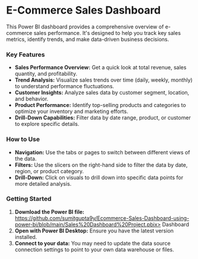 # E-Commerce Sales Dashboard



This Power BI dashboard provides a comprehensive overview of e-commerce sales performance. It's designed to help you track key sales metrics, identify trends, and make data-driven business decisions.



### **Key Features**

* **Sales Performance Overview:** Get a quick look at total revenue, sales quantity, and profitability.
* **Trend Analysis:** Visualize sales trends over time (daily, weekly, monthly) to understand performance fluctuations.
* **Customer Insights:** Analyze sales data by customer segment, location, and behavior.
* **Product Performance:** Identify top-selling products and categories to optimize your inventory and marketing efforts.
* **Drill-Down Capabilities:** Filter data by date range, product, or customer to explore specific details.

### **How to Use**

* **Navigation:** Use the tabs or pages to switch between different views of the data.
* **Filters:** Use the slicers on the right-hand side to filter the data by date, region, or product category.
* **Drill-Down:** Click on visuals to drill down into specific data points for more detailed analysis.

### **Getting Started**

1.  **Download the Power BI file:** https://github.com/sumitgupta9y/Ecommerce-Sales-Dashboard-using-power-bi/blob/main/Sales%20Dashboard%20Project.pbix> Dashboard
2.  **Open with Power BI Desktop:** Ensure you have the latest version installed.
3.  **Connect to your data:** You may need to update the data source connection settings to point to your own data warehouse or files.
